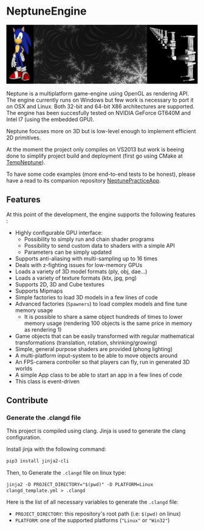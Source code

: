 # NeptuneEngine

![Read Demo.jpg](https://github.com/Juli3nnicolas/NeptuneEngine/blob/master/Demo.png "Rendering demos")

Neptune is a multiplatform game-engine using OpenGL as rendering API. The engine currently runs on Windows but few work is necessary to port it on OSX and Linux.
Both 32-bit and 64-bit X86 architectures are supported. The engine has been succesfully tested on NVIDIA GeForce GT640M and Intel I7 (using the embedded GPU).

Neptune focuses more on 3D but is low-level enough to implement efficient 2D primitives.

At the moment the project only compiles on VS2013 but work is beeing done to simplify project build and deployment (first go using CMake at [TempNeptune](https://github.com/Juli3nnicolas/TempNeptune)).

To have some code examples (more end-to-end tests to be honest), please have a read to its companion repository [NeptunePracticeApp](https://github.com/Juli3nnicolas/NeptunePracticeApp).

## Features

At this point of the development, the engine supports the following features :
- Highly configurable GPU interface:
  - Possibility to simply run and chain shader programs
  - Possibility to send custom data to shaders with a simple API
  - Parameters can be simply updated
- Supports anti-aliasing with multi-sampling up to 16 times
- Deals with z-fighting issues for low-memory GPUs
- Loads a variety of 3D model formats (ply, obj, dae...)
- Loads a variety of texture formats (ktx, jpg, png)
- Supports 2D, 3D and Cube textures
- Supports Mipmaps
- Simple factories to load 3D models in a few lines of code
- Advanced factories (`Spawners`) to load complex models and fine tune memory usage
  - It is possible to share a same object hundreds of times to lower memory usage (rendering 100 objects is the same price in memory as rendering 1)
- Game objects that can be easily transformed with regular mathematical transformations (translation, rotation, shrinking/growing)
- Simple, general purpose shaders are provided (phong lighting)
- A multi-platform input-system to be able to move objects around
- An FPS-camera controller so that players can fly, run in generated 3D worlds
- A simple App class to be able to start an app in a few lines of code
- This class is event-driven

## Contribute
### Generate the .clangd file
This project is compiled using clang. Jinja is used to generate the clang configuration.

Install jinja with the following command:
``` sh
pip3 install jinja2-cli
```

Then, to Generate the `.clangd` file on linux type:
```
jinja2 -D PROJECT_DIRECTORY="$(pwd)" -D PLATFORM=Linux clangd_template.yml > .clangd
```

Here is the list of all necessary variables to generate the `.clangd` file:
- `PROJECT_DIRECTORY`: this repository's root path (i.e: `$(pwd)` on linux)
- `PLATFORM`: one of the supported platforms (`"Linux"` or `"Win32"`)
